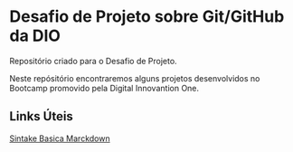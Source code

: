 # Desafio de Projeto sobre Git/GitHub da DIO
Repositório criado para o  Desafio de Projeto.

Neste repósitório encontraremos alguns projetos desenvolvidos no Bootcamp promovido pela Digital Innovantion One.

## Links Úteis
[Sintake Basica Marckdown](https://www.markdownguide.org/basic-syntax/)

